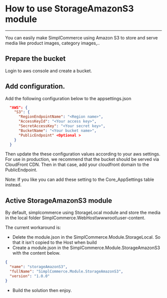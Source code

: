 # How to use StorageAmazonS3 module

---

You can easily make SimplCommerce using Amazon S3 to store and serve media like product images, category images,.. 

## Prepare the bucket

Login to aws console and create a bucket.

## Add configuration.

Add the following configuration below to the appsettings.json

```json
  "AWS": {
    "S3": {
      "RegionEndpointName": "<Region name>",
      "AccessKeyId": "<Your access key>",
      "SecretAccessKey": "<Your secret key>",
      "BucketName": "<Your bucket name>",
      "PublicEndpoint" <Optional >
    }
  }
```

Then update the these configuration values according to your aws settings. For use in production, we recommend that the bucket should be served via CloudFront CDN. Then in that case, add your cloudfront domain to the PublicEndpoint.

Note: If you like you can add these setting to the Core_AppSettings table instead.

## Active StorageAmazonS3 module

By default, simplcommerce using StorageLocal module and store the media in the local folder SimplCommerce.WebHost\wwwroot\user-content.

The current workaround is:

- Delete the module.json in the SimplCommerce.Module.StorageLocal. So that it isn't copied to the Host when build
- Create a module.json in the SimplCommerce.Module.StorageAmazonS3 with the content below.

```json
{
  "name": "storageAmazonS3",
  "fullName": "SimplCommerce.Module.StorageAmazonS3",
  "version": "1.0.0"
}
```

- Build the solution then enjoy.






